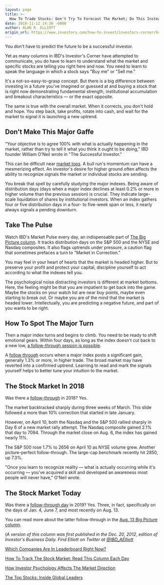 ```yaml
---
layout: page
title: >-
  How To Trade Stocks: Don't Try To Forecast The Market; Do This Instead
date: 2018-11-12 14:30 -0800
author: ALAN R. ELLIOTT
origin_url: https://www.investors.com/how-to-invest/investors-corner/how-to-trade-stocks-dont-try-to-forecast-the-market-do-this-instead
---
```





You don't have to predict the future to be a successful investor.




Yet as many columns in IBD's Investor's Corner have attempted to communicate, you do have to learn to understand what the market and specific stocks are telling you right here and now. You need to learn to speak the language in which a stock says "Buy me" or "Sell me."


It's a not-so-easy-to-grasp concept. But there is a big difference between investing in a future you've imagined or guessed at and buying a stock that is right now demonstrating fundamental strength, institutional accumulation and breakout characteristics — or the exact opposite.


The same is true with the overall market. When it corrects, you don't hold and hope. You step back, take profits, rotate into cash, and wait for the market to signal it is launching a new uptrend.


Don't Make This Major Gaffe
---------------------------


"Your objective is to agree 100% with what is actually happening in the market, rather than try to tell it what you think it ought to be doing," IBD founder William O'Neil wrote in "The Successful Investor."


This can be difficult near [market tops](https://www.investors.com/how-to-invest/investors-corner/how-do-you-spot-a-major-market-top-easy-look-for-heavy-distribution/). A bull run's momentum can have a mesmerizing effect. An investor's desire for higher ground often affects the ability to recognize signals the market or individual stocks are sending.


You break that spell by carefully studying the major indexes. Being aware of distribution days (days when a major index declines at least 0.2% or more in higher volume than the previous session) is crucial. They indicate large-scale liquidation of shares by institutional investors. When an index gathers four or five distribution days in a four- to five-week span or less, it nearly always signals a pending downturn.


Take The Pulse
--------------


Watch IBD's Market Pulse every day, an indispensable part of [The Big Picture column](https://www.investors.com/category/market-trend/the-big-picture/). It tracks distribution days on the S&P 500 and the NYSE and Nasdaq composites. It also flags uptrends under pressure, a caution flag that sometimes prefaces a turn to "Market in Correction."


You may feel in your heart of hearts that the market is headed higher. But to preserve your profit and protect your capital, discipline yourself to act according to what the indexes tell you.


The psychological noise distracting investors is different at market bottoms. Here, the feeling might be that you are impatient to get back into the game. Maybe the stocks on your watch list are near buy points, maybe even starting to break out. Or maybe you are of the mind that the market is headed lower. Intellectually, you are predicting a negative future, and part of you wants to be right.


How To Spot The Major Turn
--------------------------


Then a major index turns and begins to climb. You need to be ready to shift emotional gears. Within four days, as long as the index doesn't cut back to a new low, [a follow-through session is possible](https://www.investors.com/how-to-invest/investors-corner/what-is-a-follow-through-day/).


A [follow through](https://www.investors.com/how-to-invest/investors-corner/what-is-a-follow-through-day/) occurs when a major index posts a significant gain, generally 1.3% or more, in higher trade. The broad market may have reverted into a confirmed uptrend. Learning to read and mark the signals yourself helps to better tune your intuition to the market.


The Stock Market In 2018
------------------------


Was there a [follow-through](https://www.investors.com/how-to-invest/investors-corner/what-is-a-follow-through-day/) in 2018? Yes.


The market backtracked sharply during three weeks of March. This slide followed a more than 10% correction that started in late January.


However, on April 10, both the Nasdaq and the S&P 500 rallied sharply in Day 6 of a new market rally attempt. The Nasdaq composite gained 2.1% that day to 7094. Through the market close on Aug. 6, the index has gained nearly 11%.


The S&P 500 rose 1.7% to 2656 on April 10 as NYSE volume grew. Another picture-perfect follow-through. The large-cap benchmark recently hit 2850, up 7.3%.


"Once you learn to recognize reality — what is actually occurring while it's occurring — you've acquired a skill and developed an awareness most people will never have," O'Neil wrote.


The Stock Market Today
----------------------


Was there a [follow-through day](https://www.investors.com/how-to-invest/investors-corner/what-is-a-follow-through-day/) in 2019? Yes. Three, in fact, specifically on the days of Jan. 4, June 7, and most recently on Aug. 13.


You can read more about the latter follow-through in the [Aug. 13 Big Picture column](https://www.investors.com/market-trend/the-big-picture/stock-market-bulls-get-third-major-buy-signal-this-year-why/).


(*A version of this column was first published in the Dec. 20, 2012, edition of Investor's Business Daily. Find Elliott on Twitter at [@IBD\_AElliott](https://twitter.com/IBD_Aelliott)*


[Which Companies Are In Leaderboard Right Now?](https://leaderboard.investors.com/leaderboard/leaders/)


[How To Track The Stock Market: Read This Column Each Day](https://www.investors.com/category/market-trend/the-big-picture/)


[How Investor Psychology Affects The Market Direction](https://research.investors.com/psychological-market-indicators/)


[The Top Stocks: Inside Global Leaders](https://research.investors.com/stock-lists/global-leaders/)




